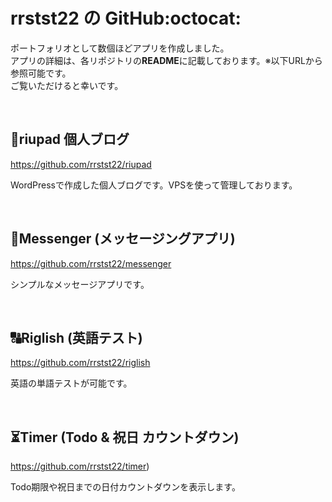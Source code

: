 # rrstst22 の GitHub:octocat:

ポートフォリオとして数個ほどアプリを作成しました。<br>
アプリの詳細は、各リポジトリの**README**に記載しております。※以下URLから参照可能です。<br>
ご覧いただけると幸いです。

<br>

## :memo:riupad 個人ブログ
https://github.com/rrstst22/riupad

WordPressで作成した個人ブログです。VPSを使って管理しております。

<br>

## :speech_balloon:Messenger (メッセージングアプリ)
https://github.com/rrstst22/messenger

シンプルなメッセージアプリです。

<br>

## :capital_abcd:Riglish (英語テスト)
https://github.com/rrstst22/riglish

英語の単語テストが可能です。

<br>

## :hourglass_flowing_sand:Timer (Todo & 祝日 カウントダウン)
https://github.com/rrstst22/timer)

Todo期限や祝日までの日付カウントダウンを表示します。
